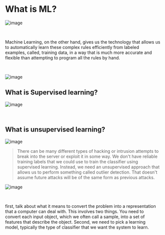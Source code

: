 # What is ML?

![image](https://github.com/user-attachments/assets/7256c78c-a4e8-483c-84c6-b5a296b1378b)

<br>

Machine Learning, on the other hand, gives us the technology that allows us to automatically learn these complex rules efficiently from labeled examples, called, training data, in a way that is much more accurate and flexible than attempting to program all the rules by hand.

<br>

![image](https://github.com/user-attachments/assets/d686727a-4345-4eef-a1f3-a40e56b7f4cd)


## What is Supervised learning?

![image](https://github.com/user-attachments/assets/7cd1c15f-4420-4f46-ab01-4d463ea1a201)

<br>

## What is unsupervised learning?

![image](https://github.com/user-attachments/assets/abf1f40c-e16b-49bd-b3c1-640beaf20e1d)


> There can be many different types of hacking or intrusion attempts to break into the server or exploit it in some way. We don't have reliable training labels that we could use to train the classifier using supervised learning. Instead, we need an unsupervised approach that allows us to perform something called outlier detection. That doesn't assume future attacks will be of the same form as previous attacks.


![image](https://github.com/user-attachments/assets/423085b5-9a7b-463f-bb75-607b4ba3e8e3)

<br>

first, talk about what it means to convert the problem into a representation that a computer can deal with. This involves two things. You need to convert each input object, which we often call a sample, into a set of features that describe the object. Second, we need to pick a learning model, typically the type of classifier that we want the system to learn. 
